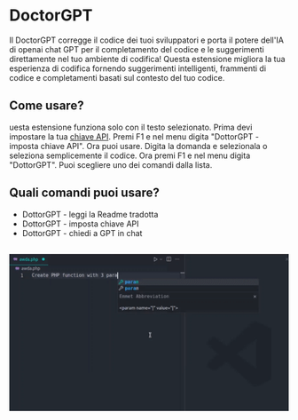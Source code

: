 # DoctorGPT

Il DoctorGPT corregge il codice dei tuoi sviluppatori e porta il potere dell'IA di openai chat GPT per il completamento del codice e le suggerimenti direttamente nel tuo ambiente di codifica! Questa estensione migliora la tua esperienza di codifica fornendo suggerimenti intelligenti, frammenti di codice e completamenti basati sul contesto del tuo codice.

## Come usare?

uesta estensione funziona solo con il testo selezionato. Prima devi impostare la tua [chiave API](https://platform.openai.com/api-keys). Premi F1 e nel menu digita "DottorGPT - imposta chiave API". Ora puoi usare. Digita la domanda e selezionala o seleziona semplicemente il codice. Ora premi F1 e nel menu digita "DottorGPT". Puoi scegliere uno dei comandi dalla lista.

## Quali comandi puoi usare?

- DottorGPT - leggi la Readme tradotta
- DottorGPT - imposta chiave API
- DottorGPT - chiedi a GPT in chat

##

[![Estensione Vscode](/translations/demo.gif 'Demo estensione Vscode')](https://learnwithyan.com)

#

